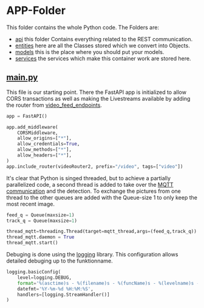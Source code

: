 # APP-Folder
This folder contains the whole Python code.
The Folders are:
- [api](api/Readme.md) this folder Contains everything related to the REST communication.
- [entities](entities/Readme.md) here are all the Classes stored which we convert into Objects.
- [models](models/Readme.md) this is the place where you should put your models.
- [services](services/Readme.md) the services which make this container work are stored here.


## [main.py](../../../../../source/detectionService/app/main.py)
This file is our starting point.
There the FastAPI app is initialized to allow CORS transactions
as well as making the Livestreams available by adding the router from [video_feed_endpoints](api/Readme.md). 
```python
app = FastAPI()

app.add_middleware(
    CORSMiddleware,
    allow_origins=["*"],
    allow_credentials=True,
    allow_methods=["*"],
    allow_headers=["*"],
)
app.include_router(videoRouter2, prefix="/video", tags=["video"])
```
It's clear that Python is singed threaded, but to achieve a partially parallelized code, a second thread is added
to take over the [MQTT communication](services/mqtt/Readme.md) and the detection.
To exchange the pictures from one thread to the other queues are added with the Queue-size 1
to only keep the most recent image.

```python
feed_q = Queue(maxsize=1)
track_q = Queue(maxsize=1)

thread_mqtt=threading.Thread(target=mqtt_thread,args=(feed_q,track_q))
thread_mqtt.daemon = True
thread_mqtt.start()
```

Debuging is done using the [logging](https://docs.python.org/3/library/logging.html) library.
This configuration allows detailed debuging up to the funktionname.
```python
logging.basicConfig(
    level=logging.DEBUG,
    format='%(asctime)s - %(filename)s - %(funcName)s - %(levelname)s - %(message)s',
    datefmt='%Y-%m-%d %H:%M:%S',
    handlers=[logging.StreamHandler()]
)
```
